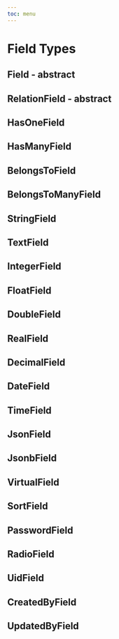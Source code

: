```yaml
---
toc: menu
---
```


# Field Types

## Field - abstract
## RelationField - abstract
## HasOneField
## HasManyField
## BelongsToField
## BelongsToManyField
## StringField
## TextField
## IntegerField
## FloatField
## DoubleField
## RealField
## DecimalField
## DateField
## TimeField
## JsonField
## JsonbField
## VirtualField
## SortField
## PasswordField
## RadioField
## UidField
## CreatedByField
## UpdatedByField
